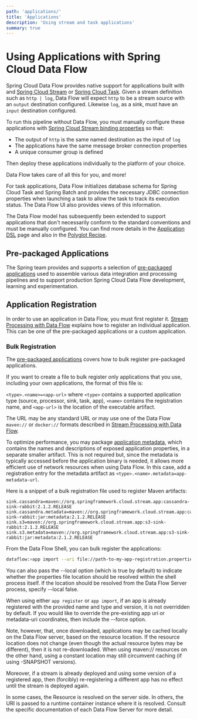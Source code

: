 ```yaml
---
path: 'applications/'
title: 'Applications'
description: 'Using stream and task applications'
summary: true
---
```


# Using Applications with Spring Cloud Data Flow

Spring Cloud Data Flow provides native support for applications built with and [Spring Cloud Stream](https://spring.io/projects/spring-cloud-stream) or [Spring Cloud Task](https://spring.io/projects/spring-cloud-stream).
Given a stream definition such as `http | log`, Data Flow will expect `http` to be a stream source with an `output` destination configured.
Likewise `log`, as a sink, must have an `input` destination configured.

To run this pipeline without Data Flow, you must manually configure these applications with [Spring Cloud Stream binding properties](https://cloud.spring.io/spring-cloud-static/spring-cloud-stream/3.0.4.RELEASE/reference/html/spring-cloud-stream.html#binding-properties) so that:

- The output of `http` is the same named destination as the input of `log`
- The applications have the same message broker connection properties
- A unique consumer group is defined

Then deploy these applications individually to the platform of your choice.

Data Flow takes care of all this for you, and more!

For task applications, Data Flow initializes database schema for Spring Cloud Task and Spring Batch and provides the necessary JDBC connection properties when launching a task to allow the task to track its execution status. The Data Flow UI also provides views of this information.

The Data Flow model has subsequently been extended to support applications that don't necessarily conform to the standard conventions and must be manually configured.
You can find more details in the [Application DSL](%currentPath%/feature-guides/streams/stream-application-dsl/) page and also in the [Polyglot Recipe](%currentPath%/recipes/polyglot).

## Pre-packaged Applications

The Spring team provides and supports a selection of [pre-packaged applications](%currentPath%/applications/pre-packaged/) used to assemble various data integration and processing pipelines and to support production Spring Cloud Data Flow development, learning and experimentation.

## Application Registration

In order to use an application in Data Flow, you must first register it.
[Stream Processing with Data Flow](%currentPath%/stream-developer-guides/streams/data-flow-stream/#application-registration) explains how to register an individual application. This can be one of the pre-packaged applications or a custom application.

### Bulk Registration

The [pre-packaged applications](%currentPath%/applications/pre-packaged/) covers how to bulk register pre-packaged applications.

If you want to create a file to bulk register only applications that you use, including your own applications, the format of this file is:

`<type>.<name>=<app-url>` where `<type>` contains a supported application type (source, processor, sink, task, app), `<name>` contains the registration name, and `<app-url>` is the location of the executable artifact.

<!--TIP-->

The URL may be any standard URL or may use one of the Data Flow `maven://` or `docker://` formats described in [Stream Processing with Data Flow](%currentPath%/stream-developer-guides/streams/data-flow-stream/#application-registration).

<!--END_TIP-->

To optimize performance, you may package [application metadata](%currentPath%/feature-guides/general/application-metadata), which contains the names and descriptions of exposed application properties, in a separate smaller artifact. This is not required but, since the metadata is typically accessed before the application binary is needed, it allows more efficient use of network resources when using Data Flow. In this case, add a registration entry for the metadata artifact as `<type>.<name>.metadata=app-metadata-url`.

Here is a snippet of a bulk registration file used to register Maven artifacts:

```
sink.cassandra=maven://org.springframework.cloud.stream.app:cassandra-sink-rabbit:2.1.2.RELEASE
sink.cassandra.metadata=maven://org.springframework.cloud.stream.app:cassandra-sink-rabbit:jar:metadata:2.1.2.RELEASE
sink.s3=maven://org.springframework.cloud.stream.app:s3-sink-rabbit:2.1.2.RELEASE
sink.s3.metadata=maven://org.springframework.cloud.stream.app:s3-sink-rabbit:jar:metadata:2.1.2.RELEASE
```

From the Data Flow Shell, you can bulk register the applications:

```bash
dataflow:>app import --uri file://path-to-my-app-registration.properties
```

You can also pass the --local option (which is true by default) to indicate whether the properties file location should be resolved within the shell process itself. If the location should be resolved from the Data Flow Server process, specify --local false.

<!--CAUTION-->

When using either `app register` or `app import`, if an app is already registered with the provided name and type and version, it is not overridden by default. If you would like to override the pre-existing app uri or metadata-uri coordinates, then include the --force option.

Note, however, that, once downloaded, applications may be cached locally on the Data Flow server, based on the resource location. If the resource location does not change (even though the actual resource bytes may be different), then it is not re-downloaded. When using maven:// resources on the other hand, using a constant location may still circumvent caching (if using -SNAPSHOT versions).

Moreover, if a stream is already deployed and using some version of a registered app, then (forcibly) re-registering a different app has no effect until the stream is deployed again.

<!--END_CAUTION-->

<!--TIP-->

In some cases, the Resource is resolved on the server side. In others, the URI is passed to a runtime container instance where it is resolved. Consult the specific documentation of each Data Flow Server for more detail.

<!--END_TIP-->
